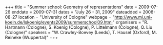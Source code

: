 +++
title = "Summer school: Geometry of representations"
date = 2009-07-26
enddate = 2009-07-31
dates = "July 26 - 31, 2009"
dateadded = 2008-08-27
location = "University of Cologne"
webpage = "http://www.mi.uni-koeln.de/lskoenig/events2009/summerschool09.html"
organisers = "R. Hartmann (Cologne), S. Koenig (Cologne), P. Littelmann (Cologne), Q. Liu (Cologne)"
speakers = "W. Crawley-Boevey (Leeds), T. Hausel (Oxford), M. Reineke (Wuppertal)"
+++
